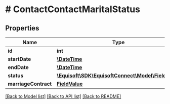 # # ContactContactMaritalStatus

## Properties

Name | Type | Description | Notes
------------ | ------------- | ------------- | -------------
**id** | **int** |  | [optional]
**startDate** | [**\DateTime**](\DateTime.md) |  | [optional]
**endDate** | [**\DateTime**](\DateTime.md) |  | [optional]
**status** | [**\Equisoft\SDK\EquisoftConnect\Model\FieldValue**](FieldValue.md) |  | [optional]
**marriageContract** | [**FieldValue**](FieldValue.md) |  | [optional]

[[Back to Model list]](../../README.md#models) [[Back to API list]](../../README.md#endpoints) [[Back to README]](../../README.md)
